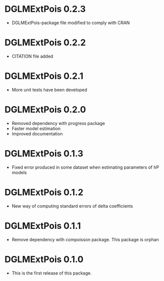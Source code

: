 # DGLMExtPois 0.2.3

* DGLMExtPois-package file modified to comply with CRAN

# DGLMExtPois 0.2.2

* CITATION file added

# DGLMExtPois 0.2.1

* More unit tests have been developed

# DGLMExtPois 0.2.0

* Removed dependency with progress package
* Faster model estimation
* Improved documentation

# DGLMExtPois 0.1.3

* Fixed error produced in some dataset when estimating parameters of hP models

# DGLMExtPois 0.1.2

* New way of computing standard errors of delta coefficients

# DGLMExtPois 0.1.1

* Remove dependency with compoisson package. This package is orphan

# DGLMExtPois 0.1.0

* This is the first release of this package.
